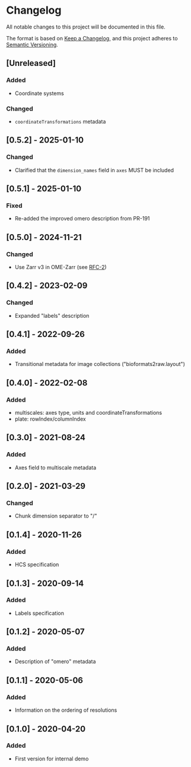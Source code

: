 # Changelog

All notable changes to this project will be documented in this file.

The format is based on [Keep a Changelog](https://keepachangelog.com/en/1.0.0/),
and this project adheres to [Semantic Versioning](https://semver.org/spec/v2.0.0.html).

## [Unreleased]

### Added

- Coordinate systems

### Changed

- `coordinateTransformations` metadata

## [0.5.2] - 2025-01-10

### Changed

- Clarified that the `dimension_names` field in `axes` MUST be included

## [0.5.1] - 2025-01-10

### Fixed

- Re-added the improved omero description from PR-191

## [0.5.0] - 2024-11-21

### Changed

- Use Zarr v3 in OME-Zarr (see [RFC-2](https://ngff.openmicroscopy.org/rfc/2))

## [0.4.2] - 2023-02-09

### Changed

- Expanded "labels" description

## [0.4.1] - 2022-09-26

### Added

- Transitional metadata for image collections ("bioformats2raw.layout")

## [0.4.0] - 2022-02-08

### Added

- multiscales: axes type, units and coordinateTransformations
- plate: rowIndex/columnIndex

## [0.3.0] - 2021-08-24

### Added

- Axes field to multiscale metadata

## [0.2.0] - 2021-03-29

### Changed

- Chunk dimension separator to "/"

## [0.1.4] - 2020-11-26

### Added

- HCS specification

## [0.1.3] - 2020-09-14

### Added

- Labels specification

## [0.1.2] - 2020-05-07

### Added

- Description of "omero" metadata

## [0.1.1] - 2020-05-06

### Added

- Information on the ordering of resolutions

## [0.1.0] - 2020-04-20

### Added

- First version for internal demo
